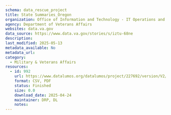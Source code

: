 ```yaml
---
schema: data_rescue_project 
title: State Summaries_Oregon
organization: Office of Information and Technology - IT Operations and Services (ITOPS)
agency: Department of Veterans Affairs
websites: data.va.gov
data_source: https://www.data.va.gov/stories/s/iztu-68ne
description: 
last_modified: 2025-05-13
metadata_available: No
metadata_url: 
category:
  - Military & Veterans Affairs 
resources:
  - id: 992
    url: https://www.datalumos.org/datalumos/project/227692/version/V2/view
    format: CSV, PDF
    status: Finished
    size: 0.0
    download_date: 2025-04-24
    maintainer: DRP, DL
    notes: 
---
```

